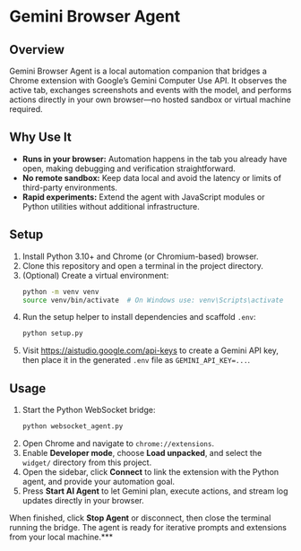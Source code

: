 # Gemini Browser Agent

## Overview
Gemini Browser Agent is a local automation companion that bridges a Chrome extension with Google’s Gemini Computer Use API. It observes the active tab, exchanges screenshots and events with the model, and performs actions directly in your own browser—no hosted sandbox or virtual machine required.

## Why Use It
- **Runs in your browser:** Automation happens in the tab you already have open, making debugging and verification straightforward.
- **No remote sandbox:** Keep data local and avoid the latency or limits of third-party environments.
- **Rapid experiments:** Extend the agent with JavaScript modules or Python utilities without additional infrastructure.

## Setup
1. Install Python 3.10+ and Chrome (or Chromium-based) browser.
2. Clone this repository and open a terminal in the project directory.
3. (Optional) Create a virtual environment:
   ```bash
   python -m venv venv
   source venv/bin/activate  # On Windows use: venv\Scripts\activate
   ```
4. Run the setup helper to install dependencies and scaffold `.env`:
   ```bash
   python setup.py
   ```
5. Visit <https://aistudio.google.com/api-keys> to create a Gemini API key, then place it in the generated `.env` file as `GEMINI_API_KEY=...`.

## Usage
1. Start the Python WebSocket bridge:
   ```bash
   python websocket_agent.py
   ```
2. Open Chrome and navigate to `chrome://extensions`.
3. Enable **Developer mode**, choose **Load unpacked**, and select the `widget/` directory from this project.
4. Open the sidebar, click **Connect** to link the extension with the Python agent, and provide your automation goal.
5. Press **Start AI Agent** to let Gemini plan, execute actions, and stream log updates directly in your browser.

When finished, click **Stop Agent** or disconnect, then close the terminal running the bridge. The agent is ready for iterative prompts and extensions from your local machine.***
